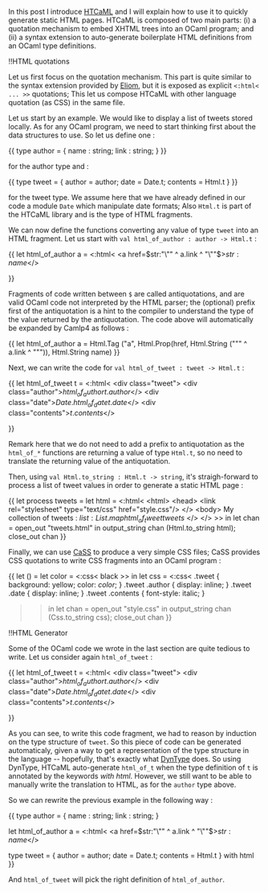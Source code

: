 In this post I introduce [HTCaML](http://www.github.com/samoht/htcaml)
and I will explain how to use it to quickly generate static HTML
pages. HTCaML is composed of two main parts: (i) a quotation mechanism
to embed XHTML trees into an OCaml program; and (ii) a syntax
extension to auto-generate boilerplate HTML definitions from an OCaml
type definitions.

!!HTML quotations

Let us first focus on the quotation mechanism. This part is quite
similar to the syntax extension provided by
[Eliom](http://ocsigen.org/eliom/manual/1.3.0/), but it is exposed as
explicit `<:html< ... >>` quotations; This let us compose HTCaML with
other language quotation (as CSS) in the same file.

Let us start by an example. We would like to display a list of tweets
stored locally. As for any OCaml program, we need to start thinking first
about the data structures to use. So let us define one :

{{
type author = {
 name : string;
 link : string;
}
}}

for the author type and :

{{
type tweet = {
  author = author;
  date = Date.t;
  contents = Html.t
}
}}

for the tweet type. We assume here that we have already defined in our
code a module `Date` which manipulate date formats; Also `Html.t` is
part of the HTCaML library and is the type of HTML fragments.

We can now define the functions converting any value of type `tweet`
into an HTML fragment. Let us start with `val html_of_author : author
-> Html.t` :

{{
let html_of_author a =
   <:html<
      &lt;a href=$str:"\"" ^ a.link ^ "\""$&gt;$str:name$&lt;/&gt;
   >>
}}

Fragments of code written between `$` are called antiquotations, and
are valid OCaml code not interpreted by the HTML parser; the
(optional) prefix first of the antiquotation is a hint to the compiler
to understand the type of the value returned by the antiquotation. The
code above will automatically be expanded by Camlp4 as follows :

{{
let html_of_author a =
   Html.Tag ("a",
     Html.Prop(href,
       Html.String ("\"" ^ a.link ^ "\"")),
     Html.String name)
}}

Next, we can write the code for `val html_of_tweet : tweet -> Html.t`
:

{{
let html_of_tweet t =
   <:html<
      &lt;div class="tweet">
      &lt;div class="author">$html_of_author t.author$&lt;/>
      &lt;div class="date">$Date.html_of_date t.date$&lt;/>
      &lt;div class="contents">$t.contents$&lt;/>
   >>
}}

Remark here that we do not need to add a prefix to antiquotation as
the `html_of_*` functions are returning a value of type `Html.t`, so
no need to translate the returning value of the antiquotation.

Then, using `val Html.to_string : Html.t -> string`, it's
straigh-forward to process a list of tweet values in order to generate
a static HTML page :

{{
let process tweets =
    let html = <:html<
      &lt;html>
        &lt;head>
          &lt;link rel="stylesheet" type="text/css" href="style.css"/>
        &lt;/>
        &lt;body>
          My collection of tweets :
          $list:List.map html_of_tweet tweets$
        &lt;/>
      &lt;/>
    >> in
    let chan = open_out "tweets.html" in
    output_string chan (Html.to_string html);
    close_out chan
}}

Finally, we can use [CaSS](http://www.github.com/samoht/cass) to produce
a very simple CSS files; CaSS provides CSS quotations to write CSS
fragments into an OCaml program :

{{
let () =
  let color = <:css< black >> in
  let css  = <:css<
    .tweet           { background: yellow; color: $color$; }
    .tweet .author   { display: inline; }
    .tweet .date     { display: inline; }
    .tweet .contents { font-style: italic; }
  >> in
  let chan = open_out "style.css" in
  output_string chan (Css.to_string css);
  close_out chan
}}

!!HTML Generator
 
Some of the OCaml code we wrote in the last section are quite tedious
to write. Let us consider again `html_of_tweet` :

{{
let html_of_tweet t =
   <:html<
      &lt;div class="tweet">
      &lt;div class="author">$html_of_author t.author$&lt;/>
      &lt;div class="date">$Date.html_of_date t.date$&lt;/>
      &lt;div class="contents">$t.contents$&lt;/>
   >>
}}

As you can see, to write this code fragment, we had to reason by
induction on the type structure of `tweet`. So this piece of code can
be generated automaticaly, given a way to get a representation of the
type structure in the language -- hopefully, that's exactly what
[DynType](http://www.github.com/samoht/dyntype) does. So using
DynType, HTCaML auto-generate `html_of_t` when the type definition of
`t` is annotated by the keywords *with html*. However, we still want
to be able to manually write the translation to HTML, as for the
`author` type above.

So we can rewrite the previous example in the following way :

{{
type author = {
 name : string;
 link : string;
}

let html_of_author a =
   <:html<
      &lt;a href=$str:"\"" ^ a.link ^ "\""$&gt;$str:name$&lt;/&gt;
   >>

type tweet = {
  author = author;
  date = Date.t;
  contents = Html.t
} with html
}}

And `html_of_tweet` will pick the right definition of `html_of_author`.






